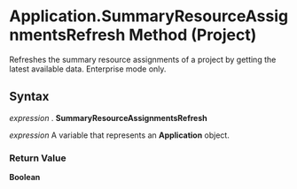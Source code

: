
# Application.SummaryResourceAssignmentsRefresh Method (Project)

Refreshes the summary resource assignments of a project by getting the latest available data. Enterprise mode only.


## Syntax

 _expression_ . **SummaryResourceAssignmentsRefresh**

 _expression_ A variable that represents an **Application** object.


### Return Value

 **Boolean**

